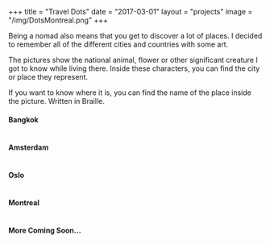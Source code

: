 +++
title = "Travel Dots"
date = "2017-03-01"
layout = "projects"
image = "/img/DotsMontreal.png"
+++

Being a nomad also means that you get to discover a lot of places. I decided to remember all of the different cities and countries with some art. 

The pictures show the national animal, flower or other significant creature I got to know while living there. Inside these characters, you can find the city or place they represent. 

If you want to know where it is, you can find the name of the place inside the picture. Written in Braille. 

<h4>Bangkok</h4>
<img src="/img/DotsBangkok.png" alt="">

<!-- <h4>Koh Lanta</h4>
<img src="/img/ComingSoon.png" alt="">

<h4>Penang</h4>
<img src="/img/ComingSoon.png" alt="">

<h4>Kuala Lumpur</h4>
<img src="/img/ComingSoon.png" alt="">

<h4>Bali</h4>
<img src="/img/ComingSoon.png" alt="">

<h4>Singapore</h4>
<img src="/img/ComingSoon.png" alt=""> -->

<h4>Amsterdam</h4>
<img src="/img/DotsAmsterdam.png" alt="">

<h4>Oslo</h4>
<img src="/img/DotsOslo.png" alt="">

<!-- <h4>Stockholm</h4>
<img src="/img/ComingSoon.png" alt=""> -->

<h4>Montreal</h4>
<img src="/img/DotsMontreal.png" alt="">

<!-- <h4>Vancouver</h4>
<img src="/img/ComingSoon.png" alt="">

<h4>Seattle</h4>
<img src="/img/ComingSoon.png" alt="">

<h4>San Francisco</h4>
<img src="/img/ComingSoon.png" alt="">

<h4>Toronto</h4>
<img src="/img/ComingSoon.png" alt=""> -->

<h4>More Coming Soon...</h4>